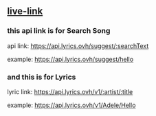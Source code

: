 ## [live-link](https://fahimmontasir.github.io/yoo-rock/index.html)



### this api link is for Search Song
api link: https://api.lyrics.ovh/suggest/:searchText

example: https://api.lyrics.ovh/suggest/hello

### and this is for Lyrics
lyric link: https://api.lyrics.ovh/v1/:artist/:title

example: https://api.lyrics.ovh/v1/Adele/Hello
